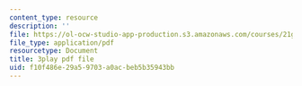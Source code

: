 ```yaml
---
content_type: resource
description: ''
file: https://ol-ocw-studio-app-production.s3.amazonaws.com/courses/21g-107-chinese-i-streamlined-fall-2014/f10f486e29a59703a0acbeb5b35943bb_9RZa3zBruVA.pdf
file_type: application/pdf
resourcetype: Document
title: 3play pdf file
uid: f10f486e-29a5-9703-a0ac-beb5b35943bb
---
```

